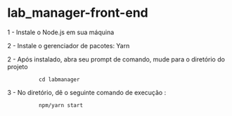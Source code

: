 # lab_manager-front-end

1 - Instale o Node.js em sua máquina

2 - Instale o gerenciador de pacotes: Yarn

2 -  Após instalado, abra seu prompt de comando, mude para o diretório do projeto
              
              cd labmanager
              
3 - No diretório, dê o seguinte comando de execução :
        
              npm/yarn start
